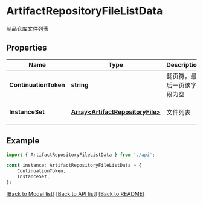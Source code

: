 # ArtifactRepositoryFileListData

制品仓库文件列表

## Properties

Name | Type | Description | Notes
------------ | ------------- | ------------- | -------------
**ContinuationToken** | **string** | 翻页符，最后一页该字段为空 | [optional] [default to '']
**InstanceSet** | [**Array&lt;ArtifactRepositoryFile&gt;**](ArtifactRepositoryFile.md) | 文件列表 | [optional] [default to undefined]

## Example

```typescript
import { ArtifactRepositoryFileListData } from './api';

const instance: ArtifactRepositoryFileListData = {
    ContinuationToken,
    InstanceSet,
};
```

[[Back to Model list]](../README.md#documentation-for-models) [[Back to API list]](../README.md#documentation-for-api-endpoints) [[Back to README]](../README.md)
